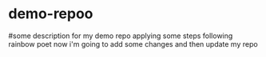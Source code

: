 # demo-repoo

#some description for my demo repo
applying some steps following rainbow poet
now i'm going to add some changes and then update my repo